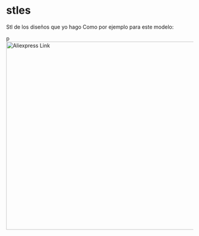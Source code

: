 # stles
<p>Stl de los diseños que yo hago
Como por ejemplo para este modelo:</p>p
<a href="https://a.aliexpress.com/_Eve8xQb" target="_blank">
    <img width="505" alt="Aliexpress Link" src="https://github.com/Waterbrain/stles/assets/5563436/cf1cd32f-1f96-4454-ad37-2cc7898c0f57" />
</a><br/>
